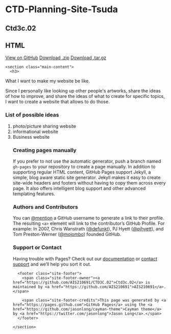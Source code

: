 # CTD-Planning-Site-Tsuda
<html lang="en-us">
  <head>
    <meta charset="UTF-8">
    <title>Ctd3c.02 by AIS210691</title>
    <meta name="viewport" content="width=device-width, initial-scale=1">
    <link rel="stylesheet" type="text/css" href="stylesheets/normalize.css" media="screen">
    <link href='https://fonts.googleapis.com/css?family=Open+Sans:400,700' rel='stylesheet' type='text/css'>
    <link rel="stylesheet" type="text/css" href="stylesheets/stylesheet.css" media="screen">
    <link rel="stylesheet" type="text/css" href="stylesheets/github-light.css" media="screen">
  </head>
  <body>
    <section class="page-header">
      <h1 class="project-name">Ctd3c.02</h1>
      <h2 class="project-tagline">HTML</h2>
      <a href="https://github.com/AIS210691/CTD3C.02" class="btn">View on GitHub</a>
      <a href="https://github.com/AIS210691/CTD3C.02/zipball/master" class="btn">Download .zip</a>
      <a href="https://github.com/AIS210691/CTD3C.02/tarball/master" class="btn">Download .tar.gz</a>
    </section>

    <section class="main-content">
      <h3>
<a id="What I wamt to make my website be like." class="anchor" href="#What I want to make my website be like." aria-hidden="true"><span class="octicon octicon-link"></span></a>What I want to make my website be like.</h3>

<p> Since I personally like looking up other people's artworks, share the ideas of how to improve, and share the ideas of what to create for specific topics, I want to create a website that allows to do those.</p>

<h3>
<a id="Possible ideas" class="anchor" href="#Possible ideas" aria-hidden="true"><span class="octicon octicon-link"></span></a>List of possible ideas</h3>

<p><ol>
<li> photo/picture sharing website </li>
<li> informational website </li>
<li> Business website </li>

</p>

<h3>
<a id="creating-pages-manually" class="anchor" href="#creating-pages-manually" aria-hidden="true"><span class="octicon octicon-link"></span></a>Creating pages manually</h3>

<p>If you prefer to not use the automatic generator, push a branch named <code>gh-pages</code> to your repository to create a page manually. In addition to supporting regular HTML content, GitHub Pages support Jekyll, a simple, blog aware static site generator. Jekyll makes it easy to create site-wide headers and footers without having to copy them across every page. It also offers intelligent blog support and other advanced templating features.</p>

<h3>
<a id="authors-and-contributors" class="anchor" href="#authors-and-contributors" aria-hidden="true"><span class="octicon octicon-link"></span></a>Authors and Contributors</h3>

<p>You can <a href="https://github.com/blog/821" class="user-mention">@mention</a> a GitHub username to generate a link to their profile. The resulting <code>&lt;a&gt;</code> element will link to the contributor’s GitHub Profile. For example: In 2007, Chris Wanstrath (<a href="https://github.com/defunkt" class="user-mention">@defunkt</a>), PJ Hyett (<a href="https://github.com/pjhyett" class="user-mention">@pjhyett</a>), and Tom Preston-Werner (<a href="https://github.com/mojombo" class="user-mention">@mojombo</a>) founded GitHub.</p>

<h3>
<a id="support-or-contact" class="anchor" href="#support-or-contact" aria-hidden="true"><span class="octicon octicon-link"></span></a>Support or Contact</h3>

<p>Having trouble with Pages? Check out our <a href="https://help.github.com/pages">documentation</a> or <a href="https://github.com/contact">contact support</a> and we’ll help you sort it out.</p>

      <footer class="site-footer">
        <span class="site-footer-owner"><a href="https://github.com/AIS210691/CTD3C.02">Ctd3c.02</a> is maintained by <a href="https://github.com/AIS210691">AIS210691</a>.</span>

        <span class="site-footer-credits">This page was generated by <a href="https://pages.github.com">GitHub Pages</a> using the <a href="https://github.com/jasonlong/cayman-theme">Cayman theme</a> by <a href="https://twitter.com/jasonlong">Jason Long</a>.</span>
      </footer>

    </section>

  
  </body>
</html>
